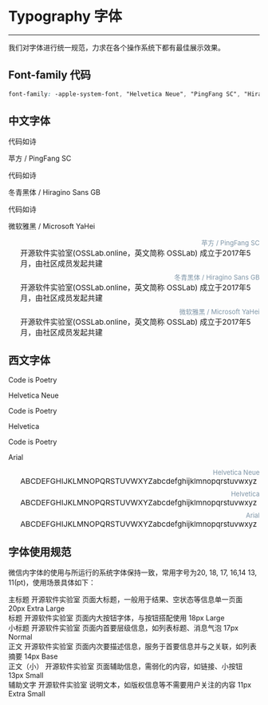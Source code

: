 # Typography 字体

----

我们对字体进行统一规范，力求在各个操作系统下都有最佳展示效果。

## Font-family 代码

```css
font-family: -apple-system-font, "Helvetica Neue", "PingFang SC", "Hiragino Sans GB", "Microsoft YaHei", sans-serif;
```

## 中文字体

<div class="row">
  <div class="at-component__container col-sm-24 col-md-8">
    <div class="at-component-typo typo-pingfang">
      <div class="at-component-typo__show">代码如诗</div>
      <div class="at-component-typo__detail">
        <p>苹方 / PingFang SC</p>
        <p class="note"></p>
      </div>
    </div>
  </div>

  <div class="at-component__container col-sm-24 col-md-8">
    <div class="at-component-typo typo-dongqing">
      <div class="at-component-typo__show">代码如诗</div>
      <div class="at-component-typo__detail">
        <p>冬青黑体 / Hiragino Sans GB</p>
        <p class="note"></p>
      </div>
    </div>
  </div>

  <div class="at-component__container col-sm-24 col-md-8">
    <div class="at-component-typo typo-yahei">
      <div class="at-component-typo__show">代码如诗</div>
      <div class="at-component-typo__detail">
        <p>微软雅黑 / Microsoft YaHei</p>
        <p class="note"></p>
      </div>
    </div>
  </div>
</div>

<div class="type-demo-container">
  <div class="row flex-middle typo-pingfang">
    <div class="col-md-5 type">苹方 / PingFang SC</div>
    <div class=" content">开源软件实验室(OSSLab.online，英文简称 OSSLab) 成立于2017年5月，由社区成员发起共建</div>
  </div>
  <div class="row flex-middle typo-dongqing">
    <div class="col-md-5 type">冬青黑体 / Hiragino Sans GB</div>
    <div class=" content">开源软件实验室(OSSLab.online，英文简称 OSSLab) 成立于2017年5月，由社区成员发起共建</div>
  </div>
  <div class="row flex-middle typo-yahei">
    <div class="col-md-5 type">微软雅黑 / Microsoft YaHei</div>
    <div class=" content">开源软件实验室(OSSLab.online，英文简称 OSSLab) 成立于2017年5月，由社区成员发起共建</div>
  </div>
</div>

## 西文字体

<div class="row">
  <div class="at-component__container col-sm-24 col-md-8">
    <div class="at-component-typo typo-helvetica-neue">
      <div class="at-component-typo__show">Code is Poetry</div>
      <div class="at-component-typo__detail">
        <p>Helvetica Neue</p>
        <p class="note"></p>
      </div>
    </div>
  </div>

  <div class="at-component__container col-sm-24 col-md-8">
    <div class="at-component-typo typo-helvetica">
      <div class="at-component-typo__show">Code is Poetry</div>
      <div class="at-component-typo__detail">
        <p>Helvetica</p>
        <p class="note"></p>
      </div>
    </div>
  </div>

  <div class="at-component__container col-sm-24 col-md-8">
    <div class="at-component-typo typo-arial">
      <div class="at-component-typo__show">Code is Poetry</div>
      <div class="at-component-typo__detail">
        <p>Arial</p>
        <p class="note"></p>
      </div>
    </div>
  </div>
</div>

<div class="type-demo-container">
  <div class="row flex-middle typo-helvetica-neue">
    <div class="col-md-5 type">Helvetica Neue</div>
    <div class=" content">ABCDEFGHIJKLMNOPQRSTUVWXYZabcdefghijklmnopqrstuvwxyz</div>
  </div>
  <div class="row flex-middle typo-helvetica">
    <div class="col-md-5 type">Helvetica</div>
    <div class=" content">ABCDEFGHIJKLMNOPQRSTUVWXYZabcdefghijklmnopqrstuvwxyz</div>
  </div>
  <div class="row flex-middle typo-arial">
    <div class="col-md-5 type">Arial</div>
    <div class=" content">ABCDEFGHIJKLMNOPQRSTUVWXYZabcdefghijklmnopqrstuvwxyz</div>
  </div>
</div>

## 字体使用规范

微信内字体的使用与所运行的系统字体保持一致，常用字号为20, 18, 17, 16,14 13, 11(pt)，使用场景具体如下： 

<div class="at-component__container">
  <div class="at-component-typo-list">
    <div class="at-component-typo-list__item text-larger row flex-middle">
      <span class="label col-md-4">主标题</span>
      <span class="col-md-6">开源软件实验室</span>
      <span class="scene col-md-10">页面大标题，一般用于结果、空状态等信息单一页面</span>
      <span class="note col-md-4">20px Extra Large</span>
    </div>
    <div class="at-component-typo-list__item text-large row flex-middle">
      <span class="label col-md-4">标题</span>
      <span class="col-md-6">开源软件实验室</span>
      <span class="scene col-md-10">页面内大按钮字体，与按钮搭配使用</span>
      <span class="note col-md-4">18px Large</span>
    </div>
    <div class="at-component-typo-list__item text-normal row flex-middle">
      <span class="label col-md-4">小标题</span>
      <span class="col-md-6">开源软件实验室</span>
      <span class="scene col-md-10">页面内首要层级信息，如列表标题、消息气泡</span>
      <span class="note col-md-4">17px Normal</span>
    </div>
    <div class="at-component-typo-list__item text-base row flex-middle">
      <span class="label col-md-4">正文</span>
      <span class="col-md-6">开源软件实验室</span>
      <span class="scene col-md-10">页面内次要描述信息，服务于首要信息并与之关联，如列表摘要</span>
      <span class="note col-md-4">14px Base</span>
    </div>
    <div class="at-component-typo-list__item text-small row flex-middle">
      <span class="label col-md-4">正文（小）</span>
      <span class="col-md-6">开源软件实验室</span>
      <span class="scene col-md-10">页面辅助信息，需弱化的内容，如链接、小按钮</span>
      <span class="note col-md-4">13px Small</span>
    </div>
    <div class="at-component-typo-list__item text-smaller row flex-middle">
      <span class="label col-md-4">辅助文字</span>
      <span class="col-md-6">开源软件实验室</span>
      <span class="scene col-md-10">说明文本，如版权信息等不需要用户关注的内容</span>
      <span class="note col-md-4">11px Extra Small</span>
    </div>
  </div>
</div>

<style lang="scss" scoped>
  .type-demo-container {
    .row {
      margin-top: 8px;
      margin-bottom: 8px;
    }
    .type {
      color: #7E95A7;
      font-size: 13px;
      text-align: right;
    }
    .content {
      font-size: 15px;
      padding-left: 24px;
      word-break: break-all;
    }
  }
</style>

